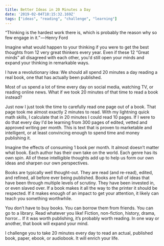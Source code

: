 ```yaml
---
title: Better Ideas in 20 Minutes a Day
date: '2019-02-04T18:15:32.169Z'
tags: ["ideas", "reading", "challenge", "learning"]
---
```


“Thinking is the hardest work there is, which is probably the reason why so few engage in it.” — Henry Ford

Imagine what would happen to your thinking if you were to get the best thoughts from 12 very great thinkers every year.  Even if these 12 “Great minds” all disagreed with each other, you'd still open your minds and expand your thinking in remarkable ways.

I have a revolutionary idea: We should all spend 20 minutes a day reading a real book, one that has actually been published.

Most of us spend a lot of time every day on social media, watching TV, or reading online news. What if we took 20 minutes of that time to read a book instead?

Just now I just took the time to carefully read one page out of a book. That page took me almost exactly 2 minutes to read.  With my lightning quick math skills, I calculate that in 20 minutes I could read 10 pages.  If I were to do that every day I'd be learning from 300 pages of edited, vetted and approved writing per month.  This is text that is proven to marketable and intelligent, or at least convincing enough to spend time and money publishing it. 

Imagine the effects of consuming 1 book per month.  It almost doesn’t matter what book. Each author has their own take on the world. Each genre has its own spin.  All of these intelligible thoughts add up to help us form our own ideas and sharpen our own perspectives.

Books are typically well thought-out.  They are read (and re-read), edited, and refined, all before ever being published. Books are full of ideas that have been through multiple levels of scrutiny. They have been invested in, or even slaved over. If a book makes it all the way to the printer it should be respected.  If it makes enough of an impact to get your attention, it likely can teach you something worthwhile.

You don’t have to buy books. You can borrow them from friends. You can go to a library. Read whatever you like! Fiction, non-fiction, history, drama, horror… If it was worth publishing, it’s probably worth reading. In one way or another, that book will expand your mind.

I challenge you to take 20 minutes every day to read an actual, published book, paper, ebook, or audiobook. It will enrich your life.
